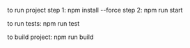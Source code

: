 
to run project
step 1: npm install --force
step 2: npm run start

to run tests:
npm run test

to build project:
npm run build
